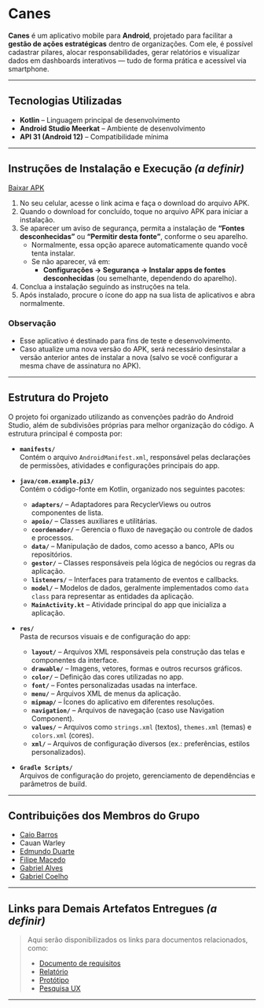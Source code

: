 # Canes

**Canes** é um aplicativo mobile para **Android**, projetado para facilitar a **gestão de ações estratégicas** dentro de organizações. Com ele, é possível cadastrar pilares, alocar responsabilidades, gerar relatórios e visualizar dados em dashboards interativos — tudo de forma prática e acessível via smartphone.

---

## Tecnologias Utilizadas

- **Kotlin** – Linguagem principal de desenvolvimento
- **Android Studio Meerkat** – Ambiente de desenvolvimento
- **API 31 (Android 12)** – Compatibilidade mínima

---

## Instruções de Instalação e Execução *(a definir)*

[Baixar APK]()

1. No seu celular, acesse o link acima e faça o download do arquivo APK.
2. Quando o download for concluído, toque no arquivo APK para iniciar a instalação.
3. Se aparecer um aviso de segurança, permita a instalação de **“Fontes desconhecidas”** ou **“Permitir desta fonte”**, conforme o seu aparelho.
   - Normalmente, essa opção aparece automaticamente quando você tenta instalar.
   - Se não aparecer, vá em:
     - **Configurações → Segurança → Instalar apps de fontes desconhecidas** (ou semelhante, dependendo do aparelho).
4. Conclua a instalação seguindo as instruções na tela.
5. Após instalado, procure o ícone do app na sua lista de aplicativos e abra normalmente.

### Observação
- Esse aplicativo é destinado para fins de teste e desenvolvimento.
- Caso atualize uma nova versão do APK, será necessário desinstalar a versão anterior antes de instalar a nova (salvo se você configurar a mesma chave de assinatura no APK).

---

## Estrutura do Projeto

O projeto foi organizado utilizando as convenções padrão do Android Studio, além de subdivisões próprias para melhor organização do código. A estrutura principal é composta por:

- **`manifests/`**  
  Contém o arquivo `AndroidManifest.xml`, responsável pelas declarações de permissões, atividades e configurações principais do app.

- **`java/com.example.pi3/`**  
  Contém o código-fonte em Kotlin, organizado nos seguintes pacotes:
  - **`adapters/`** – Adaptadores para RecyclerViews ou outros componentes de lista.
  - **`apoio/`** – Classes auxiliares e utilitárias.
  - **`coordenador/`** – Gerencia o fluxo de navegação ou controle de dados e processos.
  - **`data/`** – Manipulação de dados, como acesso a banco, APIs ou repositórios.
  - **`gestor/`** – Classes responsáveis pela lógica de negócios ou regras da aplicação.
  - **`listeners/`** – Interfaces para tratamento de eventos e callbacks.
  - **`model/`** – Modelos de dados, geralmente implementados como `data class` para representar as entidades da aplicação.
  - **`MainActivity.kt`** – Atividade principal do app que inicializa a aplicação.

- **`res/`**  
  Pasta de recursos visuais e de configuração do app:
  - **`layout/`** – Arquivos XML responsáveis pela construção das telas e componentes da interface.
  - **`drawable/`** – Imagens, vetores, formas e outros recursos gráficos.
  - **`color/`** – Definição das cores utilizadas no app.
  - **`font/`** – Fontes personalizadas usadas na interface.
  - **`menu/`** – Arquivos XML de menus da aplicação.
  - **`mipmap/`** – Ícones do aplicativo em diferentes resoluções.
  - **`navigation/`** – Arquivos de navegação (caso use Navigation Component).
  - **`values/`** – Arquivos como `strings.xml` (textos), `themes.xml` (temas) e `colors.xml` (cores).
  - **`xml/`** – Arquivos de configuração diversos (ex.: preferências, estilos personalizados).

- **`Gradle Scripts/`**  
  Arquivos de configuração do projeto, gerenciamento de dependências e parâmetros de build.

---

## Contribuições dos Membros do Grupo

- [Caio Barros](https://github.com/caiobarrosmelo)
- Cauan Warley
- [Edmundo Duarte](https://github.com/Edmundo91)
- [Filipe Macedo](https://github.com/filipe-macedo)
- [Gabriel Alves](https://github.com/Gabrxs)
- [Gabriel Coelho](https://github.com/Biieru)

---

## Links para Demais Artefatos Entregues *(a definir)*

> Aqui serão disponibilizados os links para documentos relacionados, como:
> - [Documento de requisitos](https://www.notion.so/Especifica-o-de-Requisitos-do-Sistema-1b965e19a7b3805e8a66e4fadebe0748)
> - [Relatório]([https://www.notion.so/Especifica-o-de-Requisitos-do-Sistema-1b965e19a7b3805e8a66e4fadebe0748](https://acute-sternum-e26.notion.site/Relat-rio-Final-Unidade-de-Extens-o-2065d780990580d78c36ecb13f76c625))
> - [Protótipo](https://www.figma.com/proto/VKRKXyLgakN3exJ1mfqr1s/Projeto-3?node-id=32-6&p=f&t=DGhV8zuVcv1GAs9W-1&scaling=scale-down&content-scaling=fixed&page-id=32%3A3&starting-point-node-id=32%3A6)
> - [Pesquisa UX](https://miro.com/app/board/uXjVIAXIpJo=/?share_link_id=795294644843)

---
